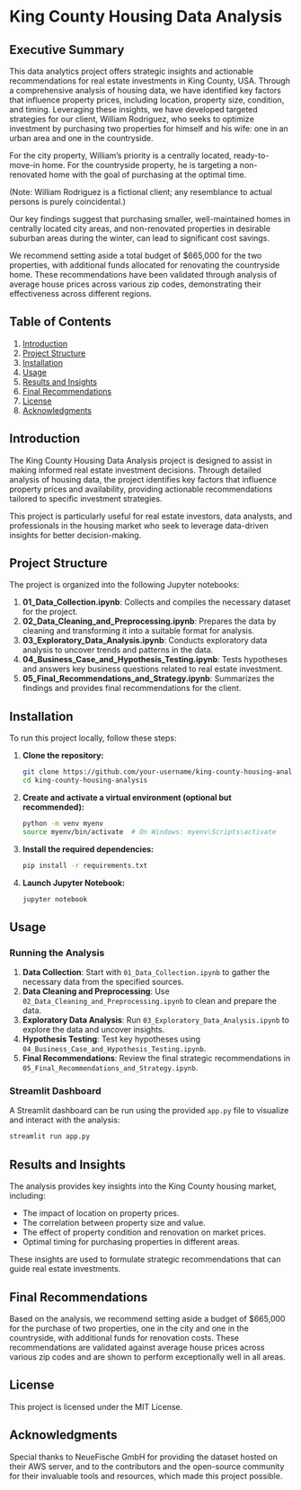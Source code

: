 # King County Housing Data Analysis

## Executive Summary

This data analytics project offers strategic insights and actionable recommendations for real estate investments in King County, USA. Through a comprehensive analysis of housing data, we have identified key factors that influence property prices, including location, property size, condition, and timing. Leveraging these insights, we have developed targeted strategies for our client, William Rodriguez, who seeks to optimize investment by purchasing two properties for himself and his wife: one in an urban area and one in the countryside.

For the city property, William’s priority is a centrally located, ready-to-move-in home. For the countryside property, he is targeting a non-renovated home with the goal of purchasing at the optimal time.

(Note: William Rodriguez is a fictional client; any resemblance to actual persons is purely coincidental.)

Our key findings suggest that purchasing smaller, well-maintained homes in centrally located city areas, and non-renovated properties in desirable suburban areas during the winter, can lead to significant cost savings. 

We recommend setting aside a total budget of $665,000 for the two properties, with additional funds allocated for renovating the countryside home. These recommendations have been validated through analysis of average house prices across various zip codes, demonstrating their effectiveness across different regions.

## Table of Contents

1. [Introduction](#introduction)
2. [Project Structure](#project-structure)
3. [Installation](#installation)
4. [Usage](#usage)
5. [Results and Insights](#results-and-insights)
6. [Final Recommendations](#final-recommendations)
7. [License](#license)
8. [Acknowledgments](#acknowledgments)

## Introduction

The King County Housing Data Analysis project is designed to assist in making informed real estate investment decisions. Through detailed analysis of housing data, the project identifies key factors that influence property prices and availability, providing actionable recommendations tailored to specific investment strategies.

This project is particularly useful for real estate investors, data analysts, and professionals in the housing market who seek to leverage data-driven insights for better decision-making.

## Project Structure

The project is organized into the following Jupyter notebooks:

1. **01_Data_Collection.ipynb**: Collects and compiles the necessary dataset for the project.
2. **02_Data_Cleaning_and_Preprocessing.ipynb**: Prepares the data by cleaning and transforming it into a suitable format for analysis.
3. **03_Exploratory_Data_Analysis.ipynb**: Conducts exploratory data analysis to uncover trends and patterns in the data.
4. **04_Business_Case_and_Hypothesis_Testing.ipynb**: Tests hypotheses and answers key business questions related to real estate investment.
5. **05_Final_Recommendations_and_Strategy.ipynb**: Summarizes the findings and provides final recommendations for the client.

## Installation

To run this project locally, follow these steps:

1. **Clone the repository:**

   ```bash
   git clone https://github.com/your-username/king-county-housing-analysis.git
   cd king-county-housing-analysis
   ```

2. **Create and activate a virtual environment (optional but recommended):**

   ```bash
   python -m venv myenv
   source myenv/bin/activate  # On Windows: myenv\Scripts\activate
   ```

3. **Install the required dependencies:**

   ```bash
   pip install -r requirements.txt
   ```

4. **Launch Jupyter Notebook:**

   ```bash
   jupyter notebook
   ```

## Usage

### Running the Analysis

1. **Data Collection**: Start with `01_Data_Collection.ipynb` to gather the necessary data from the specified sources.
2. **Data Cleaning and Preprocessing**: Use `02_Data_Cleaning_and_Preprocessing.ipynb` to clean and prepare the data.
3. **Exploratory Data Analysis**: Run `03_Exploratory_Data_Analysis.ipynb` to explore the data and uncover insights.
4. **Hypothesis Testing**: Test key hypotheses using `04_Business_Case_and_Hypothesis_Testing.ipynb`.
5. **Final Recommendations**: Review the final strategic recommendations in `05_Final_Recommendations_and_Strategy.ipynb`.

### Streamlit Dashboard

A Streamlit dashboard can be run using the provided `app.py` file to visualize and interact with the analysis:

```bash
streamlit run app.py
```

## Results and Insights

The analysis provides key insights into the King County housing market, including:

- The impact of location on property prices.
- The correlation between property size and value.
- The effect of property condition and renovation on market prices.
- Optimal timing for purchasing properties in different areas.

These insights are used to formulate strategic recommendations that can guide real estate investments.

## Final Recommendations

Based on the analysis, we recommend setting aside a budget of $665,000 for the purchase of two properties, one in the city and one in the countryside, with additional funds for renovation costs. These recommendations are validated against average house prices across various zip codes and are shown to perform exceptionally well in all areas.

## License

This project is licensed under the MIT License.

## Acknowledgments

Special thanks to NeueFische GmbH for providing the dataset hosted on their AWS server, and to the contributors and the open-source community for their invaluable tools and resources, which made this project possible.
